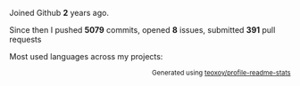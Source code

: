 Joined Github **2** years ago.

Since then I pushed **5079** commits, opened **8** issues, submitted **391** pull requests

Most used languages across my projects:


<p align="right"><sub>Generated using <a href="https://github.com/marketplace/actions/profile-readme-stats">teoxoy/profile-readme-stats</a></sub></p>
